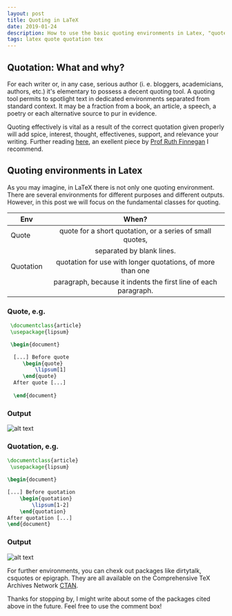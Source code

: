 ```yaml
---
layout: post
title: Quoting in LaTeX
date: 2019-01-24
description: How to use the basic quoting environments in Latex, "quote" and "quotation"
tags: latex quote quotation tex
---
```


## Quotation: What and why?

For each writer or, in any case, serious author (i. e. bloggers, academicians, authors, etc.) it's elementary to possess a decent quoting tool. A quoting tool permits to spotlight text in dedicated environments separated from standard context.
It may be a fraction from a book, an article, a speech, a poetry or each alternative source to pur in evidence.

Quoting effectively is vital as a result of the correct quotation given properly will add spice, interest, thought, effectivenes, support, and relevance your writing. Further reading [here](https://books.openedition.org/obp/927?lang=en), an exellent piece by [Prof Ruth Finnegan](http://www.open.ac.uk/people/rhf2) I recommend.

## Quoting environments in Latex 
As you may imagine, in LaTeX there is not only one quoting environment. There are several environments for different purposes and different outputs. However, in this post we will focus on the fundamental classes for quoting.

<script async src="//pagead2.googlesyndication.com/pagead/js/adsbygoogle.js"></script>
<ins class="adsbygoogle"
     style="display:block; text-align:center;"
     data-ad-layout="in-article"
     data-ad-format="fluid"
     data-ad-client="ca-pub-4729293279921640"
     data-ad-slot="6265917844"></ins>
<script>
     (adsbygoogle = window.adsbygoogle || []).push({});
</script>
| Env           | When?       | 
| ------------- |:-------------:| 
| Quote         | quote for a short quotation, or a series of small quotes,|    
|               | separated by blank lines. |             
| Quotation     | quotation for use with longer quotations, of more than one| 
|               |   paragraph, because it indents the first line of each paragraph. |


### Quote, e.g.



```Latex
 \documentclass{article}
 \usepackage{lipsum}

 \begin{document}

  [...] Before quote 
     \begin{quote}
         \lipsum[1]
     \end{quote}
  After quote [...]
  
  \end{document}
```
### Output

![alt text](https://github.com/mkantem/mkantem.github.io/raw/master/img/quote.PNG "Output using Env Quote")

### Quotation, e.g.

```Latex
\documentclass{article}
 \usepackage{lipsum}

\begin{document}

[...] Before quotation
    \begin{quotation}
        \lipsum[1-2]
    \end{quotation}
After quotation [...]
\end{document}

```
### Output

![alt text](https://github.com/mkantem/mkantem.github.io/raw/master/img/quotation.PNG "Output using Env Quotation")


For further environments, you can chexk out packages like dirtytalk, csquotes or epigraph.
They are all available on the Comprehensive TeX Archives Network [CTAN](https://ctan.org/).


Thanks for stopping by, I might write about some of the packages cited above in the future. 
Feel free to use the comment box!


